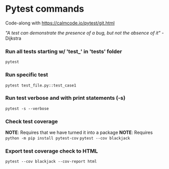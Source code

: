 
# Pytest commands
Code-along with https://calmcode.io/pytest/git.html <br>

*"A test can demonstrate the presence of a bug, but not the absence of it"* - Dijkstra



### Run all tests starting w/ 'test_' in 'tests' folder
`pytest`

### Run specific test
`pytest test_file.py::test_case1`

### Run test verbose and with print statements (-s)
`pytest -s --verbose`

### Check test coverage
**NOTE**: Requires that we have turned it into a package
**NOTE**: Requires `python -m pip install pytest-cov`
`pytest --cov blackjack`

### Export test coverage check to HTML
`pytest --cov blackjack --cov-report html`



